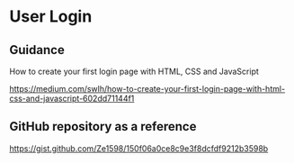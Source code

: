 # User Login 

## Guidance 

How to create your first login page with HTML, CSS and JavaScript

https://medium.com/swlh/how-to-create-your-first-login-page-with-html-css-and-javascript-602dd71144f1

## GitHub repository as a reference
https://gist.github.com/Ze1598/150f06a0ce8c9e3f8dcfdf9212b3598b
